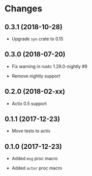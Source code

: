 # Changes

## 0.3.1 (2018-10-28)

* Upgrade `syn` crate to 0.15

## 0.3.0 (2018-07-20)

* Fix warning in rustc 1.29.0-nightly #9

* Remove nightly support


## 0.2.0 (2018-02-xx)

* Actix 0.5 support

## 0.1.1 (2017-12-23)

* Move tests to actix

## 0.1.0 (2017-12-23)

* Added `msg` proc macro

* Added `actor` proc macro

